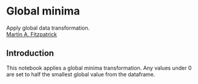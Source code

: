 # Global minima

Apply global data transformation.  
[Martin A. Fitzpatrick](http://martinfitzpatrick.name/)

## Introduction

This notebook applies a global minima transformation. Any values under 0 are set to half the smallest global value from the dataframe.